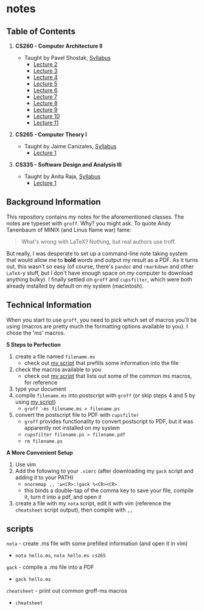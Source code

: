 # notes

## Table of Contents

1. __CS260 - Computer Architecture II__

      * Taught by Pavel Shostak,
[Syllabus](https://github.com/joshnatis/notes/blob/master/260/syllabus/cs260_syllabus.pdf)
         * [Lecture 2](https://github.com/joshnatis/notes/blob/master/260/lecture2_260.pdf)
         * [Lecture 3](https://github.com/joshnatis/notes/blob/master/260/lecture3_260.pdf)
         * [Lecture 4](https://github.com/joshnatis/notes/blob/master/260/lecture4_260.pdf)
         * [Lecture 5](https://github.com/joshnatis/notes/blob/master/260/lecture5_260.pdf)
         * [Lecture 6](https://github.com/joshnatis/notes/blob/master/260/lecture6_260.pdf)
         * [Lecture 7](https://github.com/joshnatis/notes/blob/master/260/lecture7_260.pdf)
         * [Lecture 8](https://github.com/joshnatis/notes/blob/master/260/lecture8_260.pdf)
         * [Lecture 9](https://github.com/joshnatis/notes/blob/master/260/lecture9_260.pdf)
         * [Lecture 10](https://github.com/joshnatis/notes/blob/master/260/lecture10_260.pdf)
         * [Lecture 11](https://github.com/joshnatis/notes/blob/master/260/lecture11_260.pdf)



2. __CS265 - Computer Theory I__

    * Taught by Jaime Canizales,
[Syllabus](https://github.com/joshnatis/notes/blob/master/265/syllabus/cs265_syllabus.pdf)
         * [Lecture 1](https://github.com/joshnatis/notes/blob/master/265/lecture1_265.pdf)

3. __CS335 - Software Design and Analysis III__

    * Taught by Anita Raja,
[Syllabus](https://github.com/joshnatis/notes/blob/master/335/syllabus/cs335_syllabus.pdf)
         * [Lecture 1](https://github.com/joshnatis/notes/blob/master/335/lecture1_335.pdf)

## Background Information

This repository contains my notes for the aforementioned classes. The notes are typeset with `groff`.
Why? you might ask. To quote Andy Tanenbaum of MINIX (and Linus flame war) fame: 

> What's wrong with LaTeX?
> Nothing, but real authors use troff.

But really, I was desperate to set up a command-line note taking system that would allow me to __bold__ words and
output my result as a PDF. As it turns out, this wasn't so easy (of course, there's `pandoc` and `rmarkdown` and other
`LaTeX`-y stuff, but I don't have enough space on my computer to download anything bulky). I finally settled on `groff` and
`cupsfilter`, which were both already installed by default on my system (macintosh).

## Technical Information

When you start to use `groff`, you need to pick which set of macros you'll be using (macros are pretty
much the formatting options available to you). I chose the 'ms' macros.

__5 Steps to Perfection__
1. create a file named `filename.ms`
    * check out [my script](https://github.com/joshnatis/notes/blob/master/scripts/nota) that prefills some information into the file
2. check the macros available to you
    * check out [my script](https://github.com/joshnatis/notes/blob/master/scripts/cheatsheet) that lists out some of the common ms macros, for reference
3. type your document
4. compile `filename.ms` into postscript with `groff` (or skip steps 4 and 5 by using [my script](https://github.com/joshnatis/notes/blob/master/scripts/gack))
    * `groff -ms filename.ms > filename.ps`
5. convert the postscript file to PDF with `cupsfilter`
    * `groff` provides functionality to convert postscript to PDF, but it was apparently not installed on my system
    * `cupsfilter filename.ps > filename.pdf`
    * `rm filename.ps`
    
__A More Convenient Setup__
1. Use vim
2. Add the following to your `.vimrc` (after downloading my `gack` script and adding it to your PATH)
    * `nnoremap ,, :w<CR>:!gack %<CR><CR>`
    * this binds a double-tap of the comma key to save your file, compile it, turn it into a pdf, and open it
3. create a file with my `nota` script, edit it with vim (reference the `cheatsheet` script output), then compile with `,,`

## scripts

`nota` - create .ms file with some prefilled information (and open it in vim)
* `nota hello.ms`, `nota hello.ms cs265`
 
`gack` - compile a .ms file into a PDF
* `gack hello.ms`
 
`cheatsheet` - print out common groff-ms macros
* `cheatsheet`
